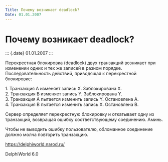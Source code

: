 ```yaml
---
Title: Почему возникает deadlock?
Date: 01.01.2007
---
```



Почему возникает deadlock?
==========================

::: {.date}
01.01.2007
:::

Перекрестная блокировка (deadlock) двух транзакций возникает при
изменении одних и тех же записей в разном порядке. Последовательность
действий, приводящая к перекрестной блокировке:

1\. Транзакция A изменяет запись X. Заблокирована X.\
2. Транзакция B изменяет запись Y. Заблокирована Y.\
3. Транзакция A пытается изменить запись Y. Остановлена A.\
4. Транзакция B пытается изменить запись X. Остановлена B.

Сервер определяет перекрестную блокировку и откатывает одну из
транзакций, возвращая ошибку соответствующему соединению. Аминь.

Чтобы не выводить ошибку пользователю, обломанное соединение должно
молча повторить транзакцию.

<https://delphiworld.narod.ru/>

DelphiWorld 6.0
